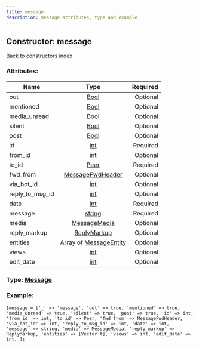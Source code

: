 ```yaml
---
title: message
description: message attributes, type and example
---
```

## Constructor: message  
[Back to constructors index](index.md)



### Attributes:

| Name     |    Type       | Required |
|----------|:-------------:|---------:|
|out|[Bool](../types/Bool.md) | Optional|
|mentioned|[Bool](../types/Bool.md) | Optional|
|media\_unread|[Bool](../types/Bool.md) | Optional|
|silent|[Bool](../types/Bool.md) | Optional|
|post|[Bool](../types/Bool.md) | Optional|
|id|[int](../types/int.md) | Required|
|from\_id|[int](../types/int.md) | Optional|
|to\_id|[Peer](../types/Peer.md) | Required|
|fwd\_from|[MessageFwdHeader](../types/MessageFwdHeader.md) | Optional|
|via\_bot\_id|[int](../types/int.md) | Optional|
|reply\_to\_msg\_id|[int](../types/int.md) | Optional|
|date|[int](../types/int.md) | Required|
|message|[string](../types/string.md) | Required|
|media|[MessageMedia](../types/MessageMedia.md) | Optional|
|reply\_markup|[ReplyMarkup](../types/ReplyMarkup.md) | Optional|
|entities|Array of [MessageEntity](../types/MessageEntity.md) | Optional|
|views|[int](../types/int.md) | Optional|
|edit\_date|[int](../types/int.md) | Optional|



### Type: [Message](../types/Message.md)


### Example:

```
$message = ['_' => 'message', 'out' => true, 'mentioned' => true, 'media_unread' => true, 'silent' => true, 'post' => true, 'id' => int, 'from_id' => int, 'to_id' => Peer, 'fwd_from' => MessageFwdHeader, 'via_bot_id' => int, 'reply_to_msg_id' => int, 'date' => int, 'message' => string, 'media' => MessageMedia, 'reply_markup' => ReplyMarkup, 'entities' => [Vector t], 'views' => int, 'edit_date' => int, ];
```